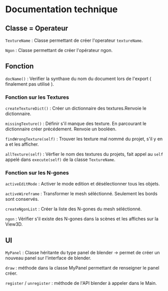 # Documentation technique


## Classe = Operateur

`TextureName` : Classe permettant de créer l'operateur `textureName`.

`Ngon` : Classe permettant de créer l'opérateur ngon.

## Fonction 

`docName()` : Verifier la synthaxe du nom du document lors de l'export ( finalement pas utilisé ).

### Fonction sur les Textures

`createTextureDict()` : Créer un dictionnaire des textures.Renvoie le dictionnaire.

`missingTexture()` : Définir s'il manque des texture. En parcourant le dictionnaire créer précédement. Renvoie un booléen.

`findWrongTexture(self)` : Trouver les texture mal nommé du projet, s'il y en a et les afficher.

`allTexture(self)` : Vérfier le nom des textures du projets, fait appel au `self` appelé dans `execute(self)` de la classe `TextureName`.

### Fonction sur les N-gones

`activeEditMode` : Activer le mode edition et désélectionner tous les objets.

`activeWireframe` : Transformer le mesh séléctionné. Seulement les bords sont conservés.

`createNgonList` : Créer la liste des N-gones du mesh séléctionné.

`ngon` : Vérifier s'il existe des N-gones dans la scènes et les affiches sur la View3D.

## UI

`MyPanel` : Classe héritante du type panel de blender -> permet de créer un nouveau panel sur l'interface de blender.

`draw` : méthode dans la classe MyPanel permettant de renseigner le panel créer.

`register` / `unregister` : méthode de l'API blender à appeler dans le Main.



